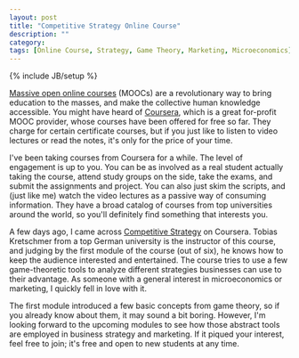 ```yaml
---
layout: post
title: "Competitive Strategy Online Course"
description: ""
category: 
tags: [Online Course, Strategy, Game Theory, Marketing, Microeconomics]
---
```

{% include JB/setup %}

[Massive open online courses](http://en.wikipedia.org/wiki/Massive_open_online_course) (MOOCs) are a revolutionary way to bring education to the masses, and make the collective human knowledge accessible. You might have heard of [Coursera](https://www.coursera.org), which is a great for-profit MOOC provider, whose courses have been offered for free so far. They charge for certain certificate courses, but if you just like to listen to video lectures or read the notes, it's only for the price of your time.

I've been taking courses from Coursera for a while. The level of engagement is up to you. You can be as involved as a real student actually taking the course, attend study groups on the side, take the exams, and submit the assignments and project. You can also just skim the scripts, and (just like me) watch the video lectures as a passive way of consuming information. They have a broad catalog of courses from top universities around the world, so you'll definitely find something that interests you.

A few days ago, I came across [Competitive Strategy](https://www.coursera.org/course/compstrategy) on Coursera. Tobias Kretschmer from a top German university is the instructor of this course, and judging by the first module of the course (out of six), he knows how to keep the audience interested and entertained. The course tries to use a few game-theoretic tools to analyze different strategies businesses can use to their advantage. As someone with a general interest in microeconomics or marketing, I quickly fell in love with it.

The first module introduced a few basic concepts from game theory, so if you already know about them, it may sound a bit boring. However, I'm looking forward to the upcoming modules to see how those abstract tools are employed in business strategy and marketing. If it piqued your interest, feel free to join; it's free and open to new students at any time.
